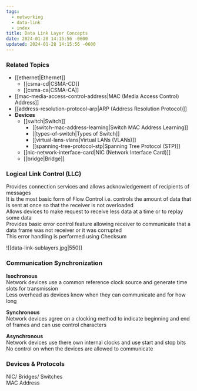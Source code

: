```yaml
---
tags:
  - networking
  - data-link
  - index
title: Data Link Layer Concepts
date: 2024-01-28 14:15:56 -0600
updated: 2024-01-28 14:15:56 -0600
---
```


### Related Topics

* [[ethernet|Ethernet]]
	* [[csma-cd|CSMA-CD]]
	* [[csma-ca|CSMA-CA]]
* [[mac-media-access-control-address|MAC (Media Access Control) Address]]
* [[address-resolution-protocol-arp|ARP (Address Resolution Protocol)]]
* **Devices**
	* [[switch|Switch]]
		* [[switch-mac-address-learning|Switch MAC Address Learning]]
		* [[types-of-switch|Types of Switch]]
		* [[virtual-lans-vlans|Virtual LANs (VLANs)]]
		* [[spanning-tree-protocol-stp|Spanning Tree Protocol (STP)]]
	- [[nic-network-interface-card|NIC (Network Interface Card)]]
	- [[bridge|Bridge]]

### Logical Link Control (LLC)
Provides connection services and allows acknowledgement of recipients of messages  
It is the most basic form of Flow Control i.e. controls the amount of data that is sent at once so that the receiver is not overloaded  
Allows devices to make request to receive less data at a time or to replay some data  
Provides basic error control feature allowing receiver to communicate that a data frame was not receiver or it was corrupted  
This error handling is performed using Checksum

![[data-link-sublayers.jpg|550]]

### Communication Synchronization

**Isochronous**  
Network devices use a common reference clock source and generate time slots for transmission  
Less overhead as devices know when they can communicate and for how long

**Synchronous**  
Network devices agree on a clocking method to indicate beginning and end of frames and can use control characters

**Asynchronous**  
Network devices use there own internal clocks and use start and stop bits  
No control on when the devices are allowed to communicate

### Devices & Protocols
NIC/ Bridges/ Switches  
MAC Address
